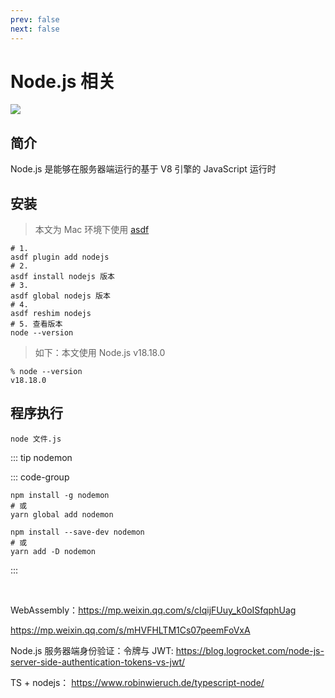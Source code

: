 ```yaml
---
prev: false
next: false
---
```


# Node.js 相关

![](/images/node-js.webp)

## 简介

Node.js 是能够在服务器端运行的基于 V8 引擎的 JavaScript 运行时

## 安装

> 本文为 Mac 环境下使用 [asdf](../../web-others/web-dev-tools/asdf/index.md)

```shell
# 1.
asdf plugin add nodejs
# 2.
asdf install nodejs 版本
# 3.
asdf global nodejs 版本
# 4.
asdf reshim nodejs
# 5. 查看版本
node --version
```

> 如下：本文使用 Node.js v18.18.0

```shell
% node --version
v18.18.0
```

## 程序执行

```shell
node 文件.js
```

::: tip nodemon

::: code-group

```shell [全局安装]
npm install -g nodemon
# 或
yarn global add nodemon
```

```shell [局部安装]
npm install --save-dev nodemon
# 或
yarn add -D nodemon
```

:::

<br/>

WebAssembly：https://mp.weixin.qq.com/s/cIqijFUuy_k0oISfqphUag

https://mp.weixin.qq.com/s/mHVFHLTM1Cs07peemFoVxA

Node.js 服务器端身份验证：令牌与 JWT:
https://blog.logrocket.com/node-js-server-side-authentication-tokens-vs-jwt/

TS + nodejs：
https://www.robinwieruch.de/typescript-node/
